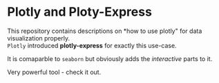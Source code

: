 # Plotly and Ploty-Express

This repository contains descriptions on *how to use plotly" for data visualization properly.  
`Plotly` introduced **plotly-express** for exactly this use-case. 

It is comaparble to `seaborn` but obviously adds the *interactive* parts to it.

Very powerful tool - check it out.
